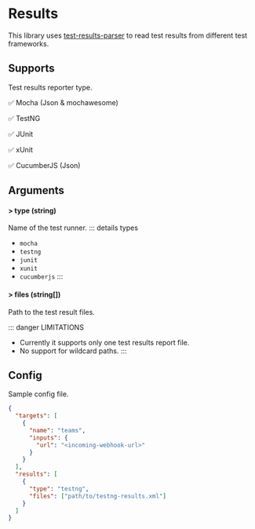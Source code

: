 # Results

This library uses [test-results-parser](https://github.com/test-results-reporter/parser) to read test results from different test frameworks.

## Supports

Test results reporter type.

✅ Mocha (Json & mochawesome)

✅ TestNG

✅ JUnit

✅ xUnit

✅ CucumberJS (Json)

## Arguments

#### > type (string)

Name of the test runner.
::: details types
- `mocha`
- `testng`
- `junit`
- `xunit`
- `cucumberjs`
:::

#### > files (string[])

Path to the test result files.

::: danger LIMITATIONS
- Currently it supports only one test results report file.
- No support for wildcard paths.
:::

## Config

Sample config file.

```json {11-14}
{
  "targets": [
    {
      "name": "teams",
      "inputs": {
        "url": "<incoming-webhook-url>"
      }
    }
  ],
  "results": [
    {
      "type": "testng",
      "files": ["path/to/testng-results.xml"]
    }
  ]
}
```